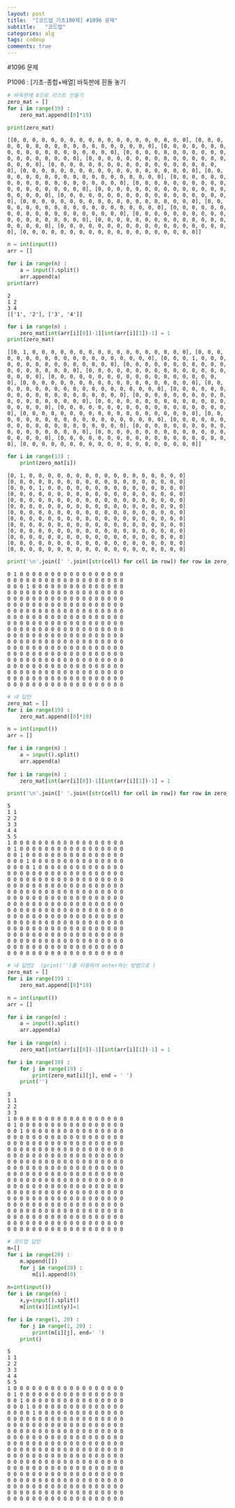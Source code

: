 ```yaml
---
layout: post
title:  "[코드업_기초100제] #1096 문제"
subtitle:   "코드업"
categories: alg
tags: codeup
comments: true
---
```


#1096 문제


P1096 : [기초-종합+배열] 바둑판에 흰돌 놓기


```python
# 바둑판에 0으로 리스트 만들기
zero_mat = []
for i in range(19) :
    zero_mat.append([0]*19)

print(zero_mat)
```

    [[0, 0, 0, 0, 0, 0, 0, 0, 0, 0, 0, 0, 0, 0, 0, 0, 0, 0, 0], [0, 0, 0, 0, 0, 0, 0, 0, 0, 0, 0, 0, 0, 0, 0, 0, 0, 0, 0], [0, 0, 0, 0, 0, 0, 0, 0, 0, 0, 0, 0, 0, 0, 0, 0, 0, 0, 0], [0, 0, 0, 0, 0, 0, 0, 0, 0, 0, 0, 0, 0, 0, 0, 0, 0, 0, 0], [0, 0, 0, 0, 0, 0, 0, 0, 0, 0, 0, 0, 0, 0, 0, 0, 0, 0, 0], [0, 0, 0, 0, 0, 0, 0, 0, 0, 0, 0, 0, 0, 0, 0, 0, 0, 0, 0], [0, 0, 0, 0, 0, 0, 0, 0, 0, 0, 0, 0, 0, 0, 0, 0, 0, 0, 0], [0, 0, 0, 0, 0, 0, 0, 0, 0, 0, 0, 0, 0, 0, 0, 0, 0, 0, 0], [0, 0, 0, 0, 0, 0, 0, 0, 0, 0, 0, 0, 0, 0, 0, 0, 0, 0, 0], [0, 0, 0, 0, 0, 0, 0, 0, 0, 0, 0, 0, 0, 0, 0, 0, 0, 0, 0], [0, 0, 0, 0, 0, 0, 0, 0, 0, 0, 0, 0, 0, 0, 0, 0, 0, 0, 0], [0, 0, 0, 0, 0, 0, 0, 0, 0, 0, 0, 0, 0, 0, 0, 0, 0, 0, 0], [0, 0, 0, 0, 0, 0, 0, 0, 0, 0, 0, 0, 0, 0, 0, 0, 0, 0, 0], [0, 0, 0, 0, 0, 0, 0, 0, 0, 0, 0, 0, 0, 0, 0, 0, 0, 0, 0], [0, 0, 0, 0, 0, 0, 0, 0, 0, 0, 0, 0, 0, 0, 0, 0, 0, 0, 0], [0, 0, 0, 0, 0, 0, 0, 0, 0, 0, 0, 0, 0, 0, 0, 0, 0, 0, 0], [0, 0, 0, 0, 0, 0, 0, 0, 0, 0, 0, 0, 0, 0, 0, 0, 0, 0, 0], [0, 0, 0, 0, 0, 0, 0, 0, 0, 0, 0, 0, 0, 0, 0, 0, 0, 0, 0], [0, 0, 0, 0, 0, 0, 0, 0, 0, 0, 0, 0, 0, 0, 0, 0, 0, 0, 0]]
    


```python
n = int(input())
arr = []

for i in range(n) :
    a = input().split()
    arr.append(a)
print(arr)
```

    2
    1 2
    3 4
    [['1', '2'], ['3', '4']]
    


```python
for i in range(n) :
    zero_mat[int(arr[i][0])-1][int(arr[i][1])-1] = 1
print(zero_mat)
```

    [[0, 1, 0, 0, 0, 0, 0, 0, 0, 0, 0, 0, 0, 0, 0, 0, 0, 0, 0], [0, 0, 0, 0, 0, 0, 0, 0, 0, 0, 0, 0, 0, 0, 0, 0, 0, 0, 0], [0, 0, 0, 1, 0, 0, 0, 0, 0, 0, 0, 0, 0, 0, 0, 0, 0, 0, 0], [0, 0, 0, 0, 0, 0, 0, 0, 0, 0, 0, 0, 0, 0, 0, 0, 0, 0, 0], [0, 0, 0, 0, 0, 0, 0, 0, 0, 0, 0, 0, 0, 0, 0, 0, 0, 0, 0], [0, 0, 0, 0, 0, 0, 0, 0, 0, 0, 0, 0, 0, 0, 0, 0, 0, 0, 0], [0, 0, 0, 0, 0, 0, 0, 0, 0, 0, 0, 0, 0, 0, 0, 0, 0, 0, 0], [0, 0, 0, 0, 0, 0, 0, 0, 0, 0, 0, 0, 0, 0, 0, 0, 0, 0, 0], [0, 0, 0, 0, 0, 0, 0, 0, 0, 0, 0, 0, 0, 0, 0, 0, 0, 0, 0], [0, 0, 0, 0, 0, 0, 0, 0, 0, 0, 0, 0, 0, 0, 0, 0, 0, 0, 0], [0, 0, 0, 0, 0, 0, 0, 0, 0, 0, 0, 0, 0, 0, 0, 0, 0, 0, 0], [0, 0, 0, 0, 0, 0, 0, 0, 0, 0, 0, 0, 0, 0, 0, 0, 0, 0, 0], [0, 0, 0, 0, 0, 0, 0, 0, 0, 0, 0, 0, 0, 0, 0, 0, 0, 0, 0], [0, 0, 0, 0, 0, 0, 0, 0, 0, 0, 0, 0, 0, 0, 0, 0, 0, 0, 0], [0, 0, 0, 0, 0, 0, 0, 0, 0, 0, 0, 0, 0, 0, 0, 0, 0, 0, 0], [0, 0, 0, 0, 0, 0, 0, 0, 0, 0, 0, 0, 0, 0, 0, 0, 0, 0, 0], [0, 0, 0, 0, 0, 0, 0, 0, 0, 0, 0, 0, 0, 0, 0, 0, 0, 0, 0], [0, 0, 0, 0, 0, 0, 0, 0, 0, 0, 0, 0, 0, 0, 0, 0, 0, 0, 0], [0, 0, 0, 0, 0, 0, 0, 0, 0, 0, 0, 0, 0, 0, 0, 0, 0, 0, 0]]
    


```python
for i in range(13) :
    print(zero_mat[i])
```

    [0, 1, 0, 0, 0, 0, 0, 0, 0, 0, 0, 0, 0, 0, 0, 0, 0, 0, 0]
    [0, 0, 0, 0, 0, 0, 0, 0, 0, 0, 0, 0, 0, 0, 0, 0, 0, 0, 0]
    [0, 0, 0, 1, 0, 0, 0, 0, 0, 0, 0, 0, 0, 0, 0, 0, 0, 0, 0]
    [0, 0, 0, 0, 0, 0, 0, 0, 0, 0, 0, 0, 0, 0, 0, 0, 0, 0, 0]
    [0, 0, 0, 0, 0, 0, 0, 0, 0, 0, 0, 0, 0, 0, 0, 0, 0, 0, 0]
    [0, 0, 0, 0, 0, 0, 0, 0, 0, 0, 0, 0, 0, 0, 0, 0, 0, 0, 0]
    [0, 0, 0, 0, 0, 0, 0, 0, 0, 0, 0, 0, 0, 0, 0, 0, 0, 0, 0]
    [0, 0, 0, 0, 0, 0, 0, 0, 0, 0, 0, 0, 0, 0, 0, 0, 0, 0, 0]
    [0, 0, 0, 0, 0, 0, 0, 0, 0, 0, 0, 0, 0, 0, 0, 0, 0, 0, 0]
    [0, 0, 0, 0, 0, 0, 0, 0, 0, 0, 0, 0, 0, 0, 0, 0, 0, 0, 0]
    [0, 0, 0, 0, 0, 0, 0, 0, 0, 0, 0, 0, 0, 0, 0, 0, 0, 0, 0]
    [0, 0, 0, 0, 0, 0, 0, 0, 0, 0, 0, 0, 0, 0, 0, 0, 0, 0, 0]
    [0, 0, 0, 0, 0, 0, 0, 0, 0, 0, 0, 0, 0, 0, 0, 0, 0, 0, 0]
    


```python
print('\n'.join([' '.join([str(cell) for cell in row]) for row in zero_mat]))
```

    0 1 0 0 0 0 0 0 0 0 0 0 0 0 0 0 0 0 0
    0 0 0 0 0 0 0 0 0 0 0 0 0 0 0 0 0 0 0
    0 0 0 1 0 0 0 0 0 0 0 0 0 0 0 0 0 0 0
    0 0 0 0 0 0 0 0 0 0 0 0 0 0 0 0 0 0 0
    0 0 0 0 0 0 0 0 0 0 0 0 0 0 0 0 0 0 0
    0 0 0 0 0 0 0 0 0 0 0 0 0 0 0 0 0 0 0
    0 0 0 0 0 0 0 0 0 0 0 0 0 0 0 0 0 0 0
    0 0 0 0 0 0 0 0 0 0 0 0 0 0 0 0 0 0 0
    0 0 0 0 0 0 0 0 0 0 0 0 0 0 0 0 0 0 0
    0 0 0 0 0 0 0 0 0 0 0 0 0 0 0 0 0 0 0
    0 0 0 0 0 0 0 0 0 0 0 0 0 0 0 0 0 0 0
    0 0 0 0 0 0 0 0 0 0 0 0 0 0 0 0 0 0 0
    0 0 0 0 0 0 0 0 0 0 0 0 0 0 0 0 0 0 0
    0 0 0 0 0 0 0 0 0 0 0 0 0 0 0 0 0 0 0
    0 0 0 0 0 0 0 0 0 0 0 0 0 0 0 0 0 0 0
    0 0 0 0 0 0 0 0 0 0 0 0 0 0 0 0 0 0 0
    0 0 0 0 0 0 0 0 0 0 0 0 0 0 0 0 0 0 0
    0 0 0 0 0 0 0 0 0 0 0 0 0 0 0 0 0 0 0
    0 0 0 0 0 0 0 0 0 0 0 0 0 0 0 0 0 0 0
    


```python
# 내 답안
zero_mat = []
for i in range(19) :
    zero_mat.append([0]*19)

n = int(input())
arr = []

for i in range(n) :
    a = input().split()
    arr.append(a)
    
for i in range(n) :
    zero_mat[int(arr[i][0])-1][int(arr[i][1])-1] = 1

print('\n'.join([' '.join([str(cell) for cell in row]) for row in zero_mat]))
```

    5
    1 1
    2 2
    3 3
    4 4
    5 5
    1 0 0 0 0 0 0 0 0 0 0 0 0 0 0 0 0 0 0
    0 1 0 0 0 0 0 0 0 0 0 0 0 0 0 0 0 0 0
    0 0 1 0 0 0 0 0 0 0 0 0 0 0 0 0 0 0 0
    0 0 0 1 0 0 0 0 0 0 0 0 0 0 0 0 0 0 0
    0 0 0 0 1 0 0 0 0 0 0 0 0 0 0 0 0 0 0
    0 0 0 0 0 0 0 0 0 0 0 0 0 0 0 0 0 0 0
    0 0 0 0 0 0 0 0 0 0 0 0 0 0 0 0 0 0 0
    0 0 0 0 0 0 0 0 0 0 0 0 0 0 0 0 0 0 0
    0 0 0 0 0 0 0 0 0 0 0 0 0 0 0 0 0 0 0
    0 0 0 0 0 0 0 0 0 0 0 0 0 0 0 0 0 0 0
    0 0 0 0 0 0 0 0 0 0 0 0 0 0 0 0 0 0 0
    0 0 0 0 0 0 0 0 0 0 0 0 0 0 0 0 0 0 0
    0 0 0 0 0 0 0 0 0 0 0 0 0 0 0 0 0 0 0
    0 0 0 0 0 0 0 0 0 0 0 0 0 0 0 0 0 0 0
    0 0 0 0 0 0 0 0 0 0 0 0 0 0 0 0 0 0 0
    0 0 0 0 0 0 0 0 0 0 0 0 0 0 0 0 0 0 0
    0 0 0 0 0 0 0 0 0 0 0 0 0 0 0 0 0 0 0
    0 0 0 0 0 0 0 0 0 0 0 0 0 0 0 0 0 0 0
    0 0 0 0 0 0 0 0 0 0 0 0 0 0 0 0 0 0 0
    

```python
# 내 답안2  (print('')를 이용하여 enter하는 방법으로 )
zero_mat = []
for i in range(19) :
    zero_mat.append([0]*19)

n = int(input())
arr = []

for i in range(n) :
    a = input().split()
    arr.append(a)
    
for i in range(n) :
    zero_mat[int(arr[i][0])-1][int(arr[i][1])-1] = 1

for i in range(19) :
    for j in range(19) :
        print(zero_mat[i][j], end = ' ')
    print('')
```

    3
    1 1
    2 2
    3 3
    1 0 0 0 0 0 0 0 0 0 0 0 0 0 0 0 0 0 0 
    0 1 0 0 0 0 0 0 0 0 0 0 0 0 0 0 0 0 0 
    0 0 1 0 0 0 0 0 0 0 0 0 0 0 0 0 0 0 0 
    0 0 0 0 0 0 0 0 0 0 0 0 0 0 0 0 0 0 0 
    0 0 0 0 0 0 0 0 0 0 0 0 0 0 0 0 0 0 0 
    0 0 0 0 0 0 0 0 0 0 0 0 0 0 0 0 0 0 0 
    0 0 0 0 0 0 0 0 0 0 0 0 0 0 0 0 0 0 0 
    0 0 0 0 0 0 0 0 0 0 0 0 0 0 0 0 0 0 0 
    0 0 0 0 0 0 0 0 0 0 0 0 0 0 0 0 0 0 0 
    0 0 0 0 0 0 0 0 0 0 0 0 0 0 0 0 0 0 0 
    0 0 0 0 0 0 0 0 0 0 0 0 0 0 0 0 0 0 0 
    0 0 0 0 0 0 0 0 0 0 0 0 0 0 0 0 0 0 0 
    0 0 0 0 0 0 0 0 0 0 0 0 0 0 0 0 0 0 0 
    0 0 0 0 0 0 0 0 0 0 0 0 0 0 0 0 0 0 0 
    0 0 0 0 0 0 0 0 0 0 0 0 0 0 0 0 0 0 0 
    0 0 0 0 0 0 0 0 0 0 0 0 0 0 0 0 0 0 0 
    0 0 0 0 0 0 0 0 0 0 0 0 0 0 0 0 0 0 0 
    0 0 0 0 0 0 0 0 0 0 0 0 0 0 0 0 0 0 0 
    0 0 0 0 0 0 0 0 0 0 0 0 0 0 0 0 0 0 0 
    
    
    
```python
# 코드업 답안
m=[]
for i in range(20) :
    m.append([])
    for j in range(20) :
        m[i].append(0)
    
n=int(input())
for i in range(n) :
    x,y=input().split()
    m[int(x)][int(y)]=1

for i in range(1, 20) :
    for j in range(1, 20) :
        print(m[i][j], end=' ')
    print()

```

    5
    1 1
    2 2
    3 3
    4 4
    5 5
    1 0 0 0 0 0 0 0 0 0 0 0 0 0 0 0 0 0 0 
    0 1 0 0 0 0 0 0 0 0 0 0 0 0 0 0 0 0 0 
    0 0 1 0 0 0 0 0 0 0 0 0 0 0 0 0 0 0 0 
    0 0 0 1 0 0 0 0 0 0 0 0 0 0 0 0 0 0 0 
    0 0 0 0 1 0 0 0 0 0 0 0 0 0 0 0 0 0 0 
    0 0 0 0 0 0 0 0 0 0 0 0 0 0 0 0 0 0 0 
    0 0 0 0 0 0 0 0 0 0 0 0 0 0 0 0 0 0 0 
    0 0 0 0 0 0 0 0 0 0 0 0 0 0 0 0 0 0 0 
    0 0 0 0 0 0 0 0 0 0 0 0 0 0 0 0 0 0 0 
    0 0 0 0 0 0 0 0 0 0 0 0 0 0 0 0 0 0 0 
    0 0 0 0 0 0 0 0 0 0 0 0 0 0 0 0 0 0 0 
    0 0 0 0 0 0 0 0 0 0 0 0 0 0 0 0 0 0 0 
    0 0 0 0 0 0 0 0 0 0 0 0 0 0 0 0 0 0 0 
    0 0 0 0 0 0 0 0 0 0 0 0 0 0 0 0 0 0 0 
    0 0 0 0 0 0 0 0 0 0 0 0 0 0 0 0 0 0 0 
    0 0 0 0 0 0 0 0 0 0 0 0 0 0 0 0 0 0 0 
    0 0 0 0 0 0 0 0 0 0 0 0 0 0 0 0 0 0 0 
    0 0 0 0 0 0 0 0 0 0 0 0 0 0 0 0 0 0 0 
    0 0 0 0 0 0 0 0 0 0 0 0 0 0 0 0 0 0 0 
    
